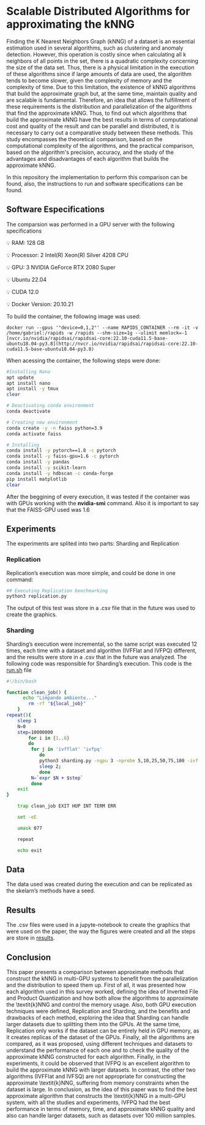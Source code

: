 # Scalable Distributed Algorithms for approximating the kNNG

Finding the K Nearest Neighbors Graph (kNNG) of a dataset is an essential estimation used in several algorithms, such as clustering and anomaly detection. However, this operation is costly since when calculating all k neighbors of all points in the set, there is a quadratic complexity concerning the size of the data set. Thus, there is a physical limitation in the execution of these algorithms since if large amounts of data are used, the algorithm tends to become slower, given the complexity of memory and the complexity of time. Due to this limitation, the existence of kNNG algorithms that build the approximate graph but, at the same time, maintain quality and are scalable is fundamental. Therefore, an idea that allows the fulfillment of these requirements is the distribution and parallelization of the algorithms that find the approximate kNNG. Thus, to find out which algorithms that build the approximate kNNG have the best results in terms of computational cost and quality of the result and can be parallel and distributed, it is necessary to carry out a comparative study between these methods. This study encompasses the theoretical comparison, based on the computational complexity of the algorithms, and the practical comparison, based on the algorithm's precision, accuracy, and the study of the advantages and disadvantages of each algorithm that builds the approximate kNNG.

In this repository the implementation to perform this comparison can be found, also, the instructions to run and software specifications can be found.

## Software Especifications

The comparsion was performed in a GPU server with the following specifications

<aside>
💡 RAM: 128 GB
	
💡 Processor: 2 Intel(R) Xeon(R) Silver 4208 CPU

💡 GPU: 3 NVIDIA GeForce RTX 2080 Super

💡 Ubuntu 22.04

💡 CUDA 12.0

💡 Docker Version: 20.10.21

</aside>

To build the container, the following image was used:

```
docker run --gpus '"device=0,1,2"' --name RAPIDS_CONTAINER --rm -it -v /home/gabriel:/rapids -w /rapids --shm-size=1g --ulimit memlock=-1 [nvcr.io/nvidia/rapidsai/rapidsai-core:22.10-cuda11.5-base-ubuntu18.04-py3.8](http://nvcr.io/nvidia/rapidsai/rapidsai-core:22.10-cuda11.5-base-ubuntu18.04-py3.8)
```

When acessing the container, the following steps were done:

```bash
#Installing Nano
apt update
apt install nano
apt install -y tmux
clear 

# Deactivating conda environment
conda deactivate

# Creating new environment
conda create -y -n faiss python=3.9
conda activate faiss

# Installing
conda install -y pytorch==1.8 -c pytorch
conda install -y faiss-gpu=1.6 -c pytorch
conda install -y pandas
conda install -y scikit-learn
conda install -y hdbscan -c conda-forge
pip install matplotlib
clear
```

After the beggining of every execution, it was tested if the container was with GPUs working with the **************nvidia-smi************** command. Also it is important to say that the FAISS-GPU used was 1.6

## Experiments

The experiments are splited into two parts: Sharding and Replication

### Replication

Replication’s execution was more simple, and could be done in one command:

```bash
## Executing Replication benchmarking
python3 replication.py
```

The output of this test was store in a .csv file that in the future was used to create the graphics.

### Sharding

Sharding’s execution were incremental, so the same script was executed 12 times, each time with a dataset and algorithm (IVFFlat and IVFPQ) different, and the results were store in a .csv that in the future was analyzed. The following code was responsible for Sharding’s execution. This code is the [run.sh](http://run.sh) file

```bash
#!/bin/bash

function clean_job() {
	  echo "Limpando ambiente..."
	    rm -rf "${local_job}"
    }
repeat(){
	sleep 1
	N=0
	step=10000000
        for i in {1..6}
        do 
         for j in 'ivfflat' 'ivfpq'
         	do
         	python3 sharding.py -ngpu 3 -nprobe 5,10,25,50,75,100 -ivf $j -N $N
         	sleep 2; 
         	done
         N=`expr $N + $step`
         done
	exit
}

    trap clean_job EXIT HUP INT TERM ERR

    set -eE

    umask 077

    repeat

    echo exit
```

## Data

The data used was created during the execution and can be replicated as the skelarn’s methods have a seed.

## Results

The .csv files were used in a jupyte-notebook to create the graphics that were used on the paper, the way the figures were created and all the steps are store in [results](https://github.com/gorlando04/Scalable-distributed-algorithms-for-approximating-the-kNNG/tree/main/results).

## Conclusion

This paper presents a comparison between approximate methods that construct the kNNG in multi-GPU systems to benefit from the parallelization and the distribution to speed them up. First of all, it was presented how each algorithm used in this survey worked, defining the idea of Inverted File and Product Quantization and how both allow the algorithms to approximate the \textit{k}NNG and control the memory usage. Also, both GPU execution techniques were defined, Replication and Sharding, and the benefits and drawbacks of each method, exploring the idea that Sharding can handle larger datasets due to splitting them into the GPUs. At the same time, Replication only works if the dataset can be entirely held in GPU memory, as it creates replicas of the dataset of the GPUs. Finally, all the algorithms are compared, as it was proposed, using different techniques and datasets to understand the performance of each one and to check the quality of the approximate kNNG constructed for each algorithm. Finally, in the experiments, it could be observed that IVFPQ is an excellent algorithm to build the approximate kNNG with larger datasets. In contrast, the other two algorithms (IVFFlat and IVFSQ) are not appropriate for constructing the approximate \textit{k}NNG, suffering from memory constraints when the dataset is large. In conclusion, as the idea of this paper was to find the best approximate algorithm that constructs the \textit{k}NNG in a multi-GPU system, with all the studies and experiments, IVFPQ had the best performance in terms of memory, time, and approximate kNNG quality and also can handle larger datasets, such as datasets over 100 million samples.
